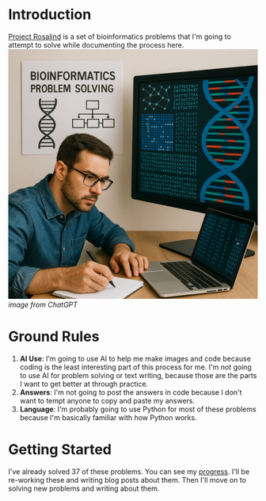 # Introduction
[Project Rosalind](https://rosalind.info/about/) is a set of bioinformatics problems that I'm going to attempt to solve while documenting the process here.
![bioinformatics-problem-solving.png](/assets/bioinformatics-problem-solving.png)
*image from ChatGPT*
# Ground Rules
1. **AI Use**: I'm going to use AI to help me make images and code because coding is the least interesting part of this process for me. I'm _not_ going to use AI for problem solving or text writing, because those are the parts I want to get better at through practice.
2. **Answers**: I'm not going to post the answers in code because I don't want to tempt anyone to copy and paste my answers.
3. **Language**: I'm probably going to use Python for most of these problems because I'm basically familiar with how Python works.
# Getting Started
I've already solved 37 of these problems. You can see my [progress](https://rosalind.info/users/rmbryan/). I'll be re-working these and writing blog posts about them. Then I'll move on to solving new problems and writing about them.

